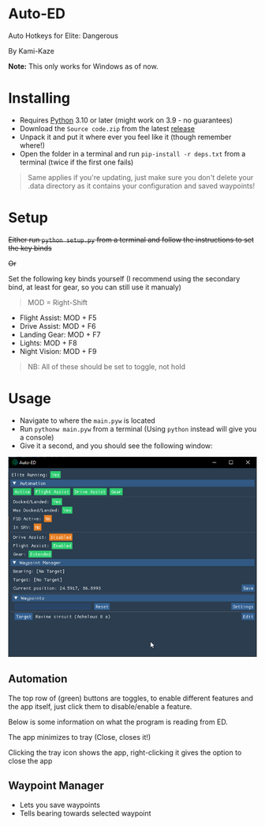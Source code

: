 # Auto-ED
Auto Hotkeys for Elite: Dangerous

By Kami-Kaze

**Note:** This only works for Windows as of now.

# Installing
- Requires [Python](https://www.python.org/downloads/) 3.10 or later  (might work on 3.9 - no guarantees)
- Download the `Source code.zip` from the latest [release](https://github.com/Kaze-Kami/auto-ed/releases/latest)
- Unpack it and put it where ever you feel like it (though remember where!)
- Open the folder in a terminal and run `pip-install -r deps.txt` from a terminal (twice if the first one fails)

> Same applies if you're updating, just make sure you don't delete your .data directory
> as it contains your configuration and saved waypoints!

# Setup
~~Either run `python setup.py` from a terminal and follow the instructions to set the key binds~~

~~Or~~ 

Set the following key binds yourself (I recommend using the secondary bind, at least for gear, so you can still use it manualy)
> MOD = Right-Shift
- Flight Assist: MOD + F5
- Drive Assist: MOD + F6
- Landing Gear: MOD + F7
- Lights: MOD + F8
- Night Vision: MOD + F9
> NB: All of these should be set to toggle, not hold

# Usage
- Navigate to where the `main.pyw` is located
- Run `pythonw main.pyw` from a terminal (Using `python` instead will give you a console)
- Give it a second, and you should see the following window:

![img.png](docs/screenshot_main.png)

## Automation
The top row of (green) buttons are toggles, to enable different features and the app itself,
just click them to disable/enable a feature.

Below is some information on what the program is reading from ED.

The app minimizes to tray (Close, closes it!)

Clicking the tray icon shows the app, right-clicking it gives the option to close the app


## Waypoint Manager

- Lets you save waypoints
- Tells bearing towards selected waypoint